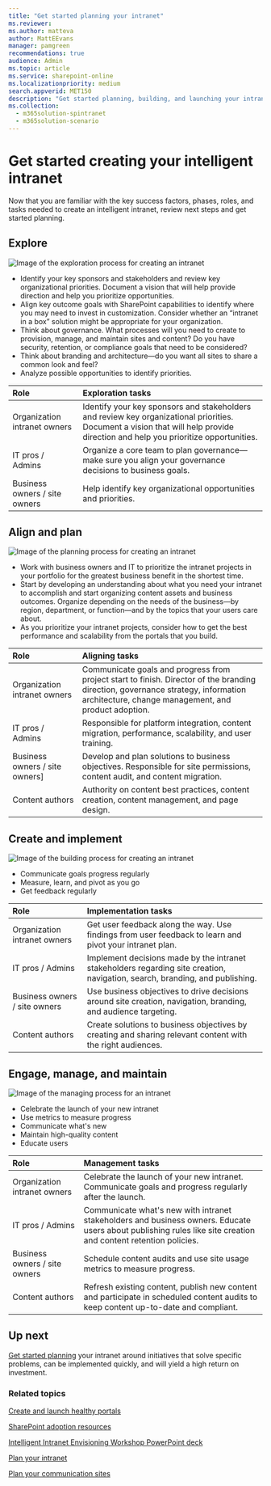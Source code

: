 ```yaml
---
title: "Get started planning your intranet"
ms.reviewer: 
ms.author: matteva
author: MattEEvans
manager: pamgreen
recommendations: true
audience: Admin
ms.topic: article
ms.service: sharepoint-online
ms.localizationpriority: medium
search.appverid: MET150
description: "Get started planning, building, and launching your intranet"
ms.collection: 
  - m365solution-spintranet
  - m365solution-scenario
---
```


# Get started creating your intelligent intranet

Now that you are familiar with the key success factors, phases, roles, and tasks needed to create an intelligent intranet, review next steps and get started planning.

## Explore

![Image of the exploration process for creating an intranet](media/IntranetEnvision.png)

- Identify your key sponsors and stakeholders and review key organizational priorities. Document a vision that will help provide direction and help you prioritize opportunities.
- Align key outcome goals with SharePoint capabilities to identify where you may need to invest in customization. Consider whether an “intranet in a box” solution might be appropriate for your organization.
- Think about governance. What processes will you need to create to provision, manage, and maintain sites and content? Do you have security, retention, or compliance goals that need to be considered?
- Think about branding and architecture—do you want all sites to share a common look and feel?
- Analyze possible opportunities to identify priorities.

| Role                 |Exploration tasks            |                 
| :------------------- | :------------------- |
|Organization intranet owners| Identify your key sponsors and stakeholders and review key organizational priorities. Document a vision that will help provide direction and help you prioritize opportunities.| 
|IT pros / Admins| Organize a core team to plan governance—make sure you align your governance decisions to business goals.| 
|Business owners / site owners| Help identify key organizational opportunities and priorities.|

## Align and plan

![Image of the planning process for creating an intranet](media/IntranetPlan.png)

- Work with business owners and IT to prioritize the intranet projects in your portfolio for the greatest business benefit in the shortest time.
- Start by developing an understanding about what you need your intranet to accomplish and start organizing content assets and business outcomes. Organize depending on the needs of the business—by region, department, or function—and by the topics that your users care about.
- As you prioritize your intranet projects, consider how to get the best performance and scalability from the portals that you build.

| Role                 |Aligning tasks           |                
| :------------------- | :------------------- |
|Organization intranet owners| Communicate goals and progress from project start to finish. Director of the branding direction, governance strategy, information architecture, change management, and product adoption.| 
|IT pros / Admins| Responsible for platform integration, content migration, performance, scalability, and user training. | 
|Business owners / site owners]| Develop and plan solutions to business objectives. Responsible for site permissions, content audit, and content migration. | 
| Content authors| Authority on content best practices, content creation, content management, and page design.|

## Create and implement

![Image of the building process for creating an intranet](media/IntranetBuild.png)

- Communicate goals progress regularly
- Measure, learn, and pivot as you go
- Get feedback regularly

| Role                 |Implementation tasks           |                
| :------------------- | :------------------- |
|Organization intranet owners | Get user feedback along the way. Use findings from user feedback to learn and pivot your intranet plan. | 
|IT pros / Admins| Implement decisions made by the intranet stakeholders regarding site creation, navigation, search, branding, and publishing. | 
|Business owners / site owners|  Use business objectives to drive decisions around site creation, navigation, branding, and audience targeting. | 
|Content authors| Create solutions to business objectives by creating and sharing relevant content with the right audiences. |

## Engage, manage, and maintain

![Image of the managing process for an intranet](media/IntranetManage.png)

- Celebrate the launch of your new intranet
- Use metrics to measure progress
- Communicate what's new
- Maintain high-quality content
- Educate users

| Role                 |Management tasks          |             
| :------------------- | :------------------- |
| Organization intranet owners | Celebrate the launch of your new intranet. Communicate goals and progress regularly after the launch. | 
| IT pros / Admins|Communicate what's new with intranet stakeholders and business owners. Educate users about publishing rules like site creation and content retention policies.|
| Business owners / site owners | Schedule content audits and use site usage metrics to measure progress. | 
| Content authors|Refresh existing content, publish new content and participate in scheduled content audits to keep content up-to-date and compliant.|

## Up next

[Get started planning](plan-intranet.md) your intranet around initiatives that solve specific problems, can be implemented quickly, and will yield a high return on investment. 


### Related topics

[Create and launch healthy portals](/sharepoint/portal-health)

[SharePoint adoption resources](https://resources.techcommunity.microsoft.com/resources/sharepoint-adoption/#tips-campaign)

[Intelligent Intranet Envisioning Workshop PowerPoint deck](https://resources.techcommunity.microsoft.com/link/sharepoint-envisioning-workshop-concept/)

[Plan your intranet](./plan-intranet.md)

[Plan your communication sites](https://support.office.com/article/plan-your-sharepoint-site-get-started-35d9adfe-d5cc-462f-a63a-bae7f2529182?ui=en-US&rs=en-US&ad=US)
